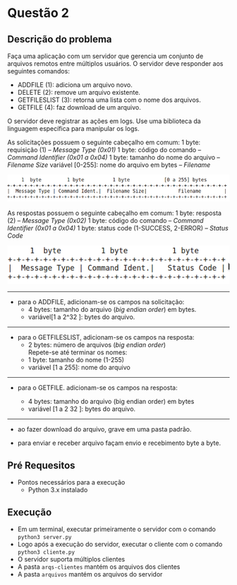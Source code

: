 # Questão 2

## Descrição do problema

 Faça uma aplicação com um servidor que gerencia um conjunto de arquivos remotos entre múltiplos usuários. O servidor deve responder aos seguintes comandos:

- ADDFILE (1): adiciona um arquivo novo.
- DELETE (2): remove um arquivo existente.
- GETFILESLIST (3): retorna uma lista com o nome dos arquivos.
- GETFILE (4): faz download de um arquivo.

O servidor deve registrar as ações em logs. Use uma biblioteca da linguagem específica para manipular os logs.

As solicitações possuem o seguinte cabeçalho em comum:
1 byte: requisição (1) – *Message Type (0x01)*
1 byte: código do comando – *Command Identifier (0x01 a 0x04)*
1 byte: tamanho do nome do arquivo – *Filename Size*
variável [0-255]: nome do arquivo em bytes – *Filename*

![](imgs_readme/cabecalho_request.png)

As respostas possuem o seguinte cabeçalho em comum:
1 byte: resposta (2) – *Message Type (0x02)*
1 byte: código do comando – *Command Identifier (0x01 a 0x04)*
1 byte: status code (1-SUCCESS, 2-ERROR) – *Status Code*

![](imgs_readme/cabecalho_response.png)

----
- para o ADDFILE, adicionam-se os campos na solicitação:
  - 4 bytes: tamanho do arquivo (*big endian order*) em bytes.
  - variável[1 a 2^32 ]: bytes do arquivo.


----
- para o GETFILESLIST, adicionam-se os campos na resposta:
	- 2 bytes: número de arquivos (*big endian order*)	
	Repete-se até terminar os nomes:
	- 1 byte: tamanho do nome (1-255)
	- variável [1 a 255]: nome do arquivo
----
- para o GETFILE. adicionam-se os campos na resposta:

	- 4 bytes: tamanho do arquivo (big endian order) em bytes
	- variável [1 a 2 32 ]: bytes do arquivo.

---

* ao fazer download do arquivo, grave em uma pasta padrão.

* para enviar e receber arquivo façam envio e recebimento byte a byte.



## Pré Requesitos

- Pontos necessários para a execução
  - Python 3.x instalado



## Execução

- Em um terminal, executar primeiramente o servidor com o comando `python3 server.py`
- Logo após a execução do servidor, executar o cliente com o comando `python3 cliente.py`
- O servidor suporta múltiplos clientes
- A pasta `arqs-clientes` mantém os arquivos dos clientes
- A pasta `arquivos` mantém os arquivos do servidor
